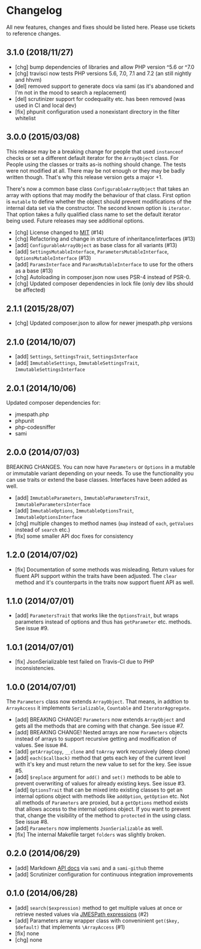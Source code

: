 # Changelog

All new features, changes and fixes should be listed here. Please use tickets to reference changes.

## 3.1.0 (2018/11/27)

- [chg] bump dependencies of libraries and allow PHP version ^5.6 or ^7.0
- [chg] travisci now tests PHP versions 5.6, 7.0, 7.1 and 7.2 (an still nightly and hhvm)
- [del] removed support to generate docs via sami (as it's abandoned and I'm not in the mood to search a replacement)
- [del] scrutinizer support for codequality etc. has been removed (was used in CI and local dev)
- [fix] phpunit configuration used a nonexistant directory in the filter whitelist

## 3.0.0 (2015/03/08)

This release may be a breaking change for people that used `instanceof` checks
or set a different default iterator for the `ArrayObject` class. For People
using the classes or traits as-is nothing should change. The tests were not
modified at all. There may be not enough or they may be badly written though.
That's why this release version gets a major +1.

There's now a common base class `ConfigurableArrayObject` that takes an array
with options that may modify the behaviour of that class. First option is
`mutable` to define whether the object should prevent modifications of the
internal data set via the constructor. The second known option is `iterator`.
That option takes a fully qualified class name to set the default iterator
being used. Future releases may see additional options.

* [chg] License changed to [MIT](LICENSE.md) (#14)
* [chg] Refactoring and change in structure of inheritance/interfaces (#13)
* [add] `ConfigurableArrayObject` as base class for all variants (#13)
* [add] `SettingsMutableInterface`, `ParametersMutableInterface`, `OptionsMutableInterface` (#13)
* [add] `ParamsInterface` and `ParamsMutableInterface` to use for the others as a base (#13)
* [chg] Autoloading in composer.json now uses PSR-4 instead of PSR-0.
* [chg] Updated composer dependencies in lock file (only dev libs should be affected)

## 2.1.1 (2015/28/07)

* [chg] Updated composer.json to allow for newer jmespath.php versions

## 2.1.0 (2014/10/07)

* [add] `Settings`, `SettingsTrait`, `SettingsInterface`
* [add] `ImmutableSettings`, `ImmutableSettingsTrait`, `ImmutableSettingsInterface`

## 2.0.1 (2014/10/06)

Updated composer dependencies for:

* jmespath.php
* phpunit
* php-codesniffer
* sami

## 2.0.0 (2014/07/03)

BREAKING CHANGES. You can now have `Parameters` or `Options` in a mutable or
immutable variant depending on your needs. To use the functionality you can use
traits or extend the base classes. Interfaces have been added as well.

* [add] `ImmutableParameters`, `ImmutableParametersTrait`,
  `ImmutableParametersInterface`
* [add] `ImmutableOptions`, `ImmutableOptionsTrait`,
  `ImmutableOptionsInterface`
* [chg] multiple changes to method names (`map` instead of `each`, `getValues`
  instead of `search` etc.)
* [fix] some smaller API doc fixes for consistency

## 1.2.0 (2014/07/02)

* [fix] Documentation of some methods was misleading. Return values for fluent
  API support within the traits have been adjusted. The `clear` method and it's
  counterparts in the traits now support fluent API as well.

## 1.1.0 (2014/07/01)

* [add] `ParametersTrait` that works like the `OptionsTrait`, but wraps
  parameters instead of options and thus has `getParameter` etc. methods. See
  issue #9.

## 1.0.1 (2014/07/01)

* [fix] JsonSerializable test failed on Travis-CI due to PHP inconsistencies.

## 1.0.0 (2014/07/01)

The `Parameters` class now extends `ArrayObject`. That means, in addtion to
`ArrayAccess` it implements `Serializable`, `Countable` and `IteratorAggregate`.

* [add] BREAKING CHANGE! `Parameters` now extends `ArrayObject` and gets all the
  methods that are coming with that change. See issue #7.
* [add] BREAKING CHANGE! Nested arrays are now `Parameters` objects instead of
  arrays to support recursive getting and modification of values. See issue #4.
* [add] `getArrayCopy`, `__clone` and `toArray` work recursively (deep clone)
* [add] ```each($callback)``` method that gets each key of the current level
  with it's key and must return the new value to set for the key. See issue #5.
* [add] ```$replace``` argument for `add()` and `set()` methods to be able to
  prevent overwriting of values for already existing keys. See issue #3.
* [add] `OptionsTrait` that can be mixed into existing classes to get an
  internal options object with methods like `addOption`, `getOption` etc. Not
  all methods of `Parameters` are proxied, but a `getOptions` method exists that
  allows access to the internal options object. If you want to prevent that,
  change the visibility of the method to `protected` in the using class. See
  issue #8.
* [add] `Parameters` now implements `JsonSerializable` as well.
* [fix] The internal Makefile target `folders` was slightly broken.

## 0.2.0 (2014/06/29)

* [add] Markdown [API docs](docs/api/) via `sami` and a `sami-github` theme
* [add] Scrutinizer configuration for continuous integration improvements

## 0.1.0 (2014/06/28)

* [add] ```search($expression)``` method to get multiple values at once or retrieve nested values via [JMESPath expressions](http://jmespath.readthedocs.org/en/latest/index.html) (#2)
* [add] Parameters array wrapper class with conveninient `get($key, $default)` that implements `\ArrayAccess` (#1)
* [fix] none
* [chg] none
